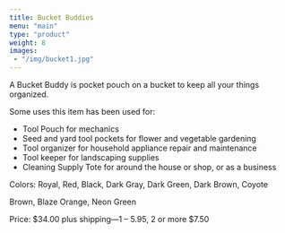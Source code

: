 ```yaml
---
title: Bucket Buddies
menu: "main"
type: "product"
weight: 8
images:
 - "/img/bucket1.jpg"
---
```


A Bucket Buddy is pocket pouch on a bucket to keep all your things organized.  

Some uses this item has been used for:

  * Tool Pouch for mechanics 
  * Seed and yard tool pockets for flower and vegetable gardening
  * Tool organizer for household appliance repair and maintenance 
  * Tool keeper for landscaping supplies 
  * Cleaning Supply Tote for around the house or shop, or as a business

Colors:  Royal, Red, Black, Dark Gray, Dark Green, Dark Brown, Coyote 

Brown, Blaze Orange, Neon Green

Price: $34.00 plus shipping—1 – 5.95, 2 or more $7.50

